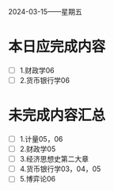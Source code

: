 2024-03-15——星期五
# 本日应完成内容

- [ ] 1.财政学06
- [ ] 2.货币银行学06
# 未完成内容汇总
- [ ] 1.计量05，06
- [ ] 2.财政学05
- [ ] 3.经济思想史第二大章
- [ ] 4.货币银行学03，04，05
- [ ] 5.博弈论06